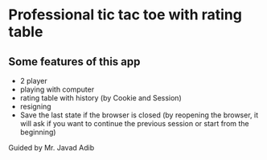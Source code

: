 # Professional tic tac toe with rating table


## Some features of this app
-  2 player
-  playing with computer
-  rating table with history (by Cookie and Session)
-  resigning
-  Save the last state if the browser is closed (by reopening the browser, it will ask if you want to continue the previous session or start from the beginning)


Guided by Mr. Javad Adib


